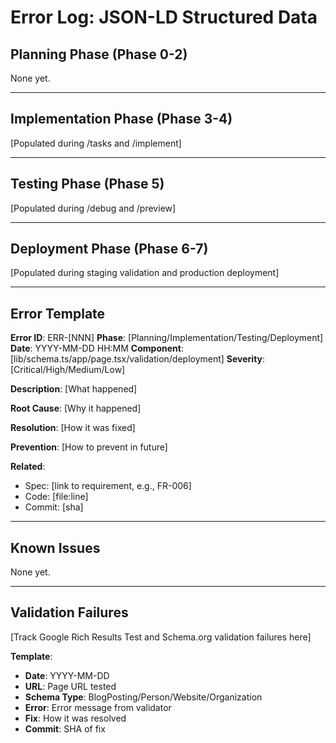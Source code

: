 # Error Log: JSON-LD Structured Data

## Planning Phase (Phase 0-2)

None yet.

---

## Implementation Phase (Phase 3-4)

[Populated during /tasks and /implement]

---

## Testing Phase (Phase 5)

[Populated during /debug and /preview]

---

## Deployment Phase (Phase 6-7)

[Populated during staging validation and production deployment]

---

## Error Template

**Error ID**: ERR-[NNN]
**Phase**: [Planning/Implementation/Testing/Deployment]
**Date**: YYYY-MM-DD HH:MM
**Component**: [lib/schema.ts/app/page.tsx/validation/deployment]
**Severity**: [Critical/High/Medium/Low]

**Description**:
[What happened]

**Root Cause**:
[Why it happened]

**Resolution**:
[How it was fixed]

**Prevention**:
[How to prevent in future]

**Related**:
- Spec: [link to requirement, e.g., FR-006]
- Code: [file:line]
- Commit: [sha]

---

## Known Issues

None yet.

---

## Validation Failures

[Track Google Rich Results Test and Schema.org validation failures here]

**Template**:
- **Date**: YYYY-MM-DD
- **URL**: Page URL tested
- **Schema Type**: BlogPosting/Person/Website/Organization
- **Error**: Error message from validator
- **Fix**: How it was resolved
- **Commit**: SHA of fix
